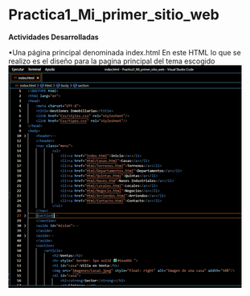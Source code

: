 # Practica1_Mi_primer_sitio_web
<strong>Actividades Desarrolladas</strong>


•Una página principal denominada index.html 
En este HTML lo que se realizo es el diseño para la pagina principal del tema escogido
![intro](ImagenesInforme/Imagen1.png)